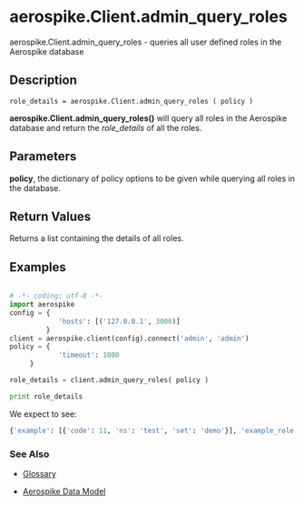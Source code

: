 
# aerospike.Client.admin_query_roles

aerospike.Client.admin_query_roles - queries all user defined roles in the Aerospike database

## Description

```
role_details = aerospike.Client.admin_query_roles ( policy )

```

**aerospike.Client.admin_query_roles()** will query all roles in the Aerospike
database and return the *role_details* of all the roles.

## Parameters

**policy**, the dictionary of policy options to be given while querying all roles in the database.

## Return Values
Returns a list containing the details of all roles.

## Examples

```python

# -*- coding: utf-8 -*-
import aerospike
config = {
            'hosts': [('127.0.0.1', 3000)]
         }
client = aerospike.client(config).connect('admin', 'admin')
policy = {
            'timeout': 1000
	 }

role_details = client.admin_query_roles( policy )

print role_details

```

We expect to see:

```python
{'example': [{'code': 11, 'ns': 'test', 'set': 'demo'}], 'example_role': [{'code': 11, 'ns': 'test', 'set': 'demo'}], 'read': [{'code': 10, 'ns': '', 'set': ''}], 'read-write': [{'code': 11, 'ns': '', 'set': ''}], 'read-write-udf': [{'code': 12, 'ns': '', 'set': ''}], 'sys-admin': [{'code': 1, 'ns': '', 'set': ''}], 'user-admin': [{'code': 0, 'ns':'', 'set': ''}]}
```



### See Also



- [Glossary](http://www.aerospike.com/docs/guide/glossary.html)

- [Aerospike Data Model](http://www.aerospike.com/docs/architecture/data-model.html)
